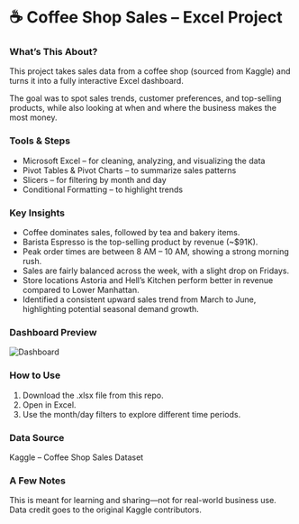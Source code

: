 <h1>☕ Coffee Shop Sales – Excel Project</h1>

<h3>What’s This About?</h3>
<p>This project takes sales data from a coffee shop (sourced from Kaggle) and turns it into a fully interactive Excel dashboard.
</p>
<p>The goal was to spot sales trends, customer preferences, and top-selling products, while also looking at when and where the business makes the most money.</p>

<h3>Tools & Steps</h3>
<ul>
  <li>Microsoft Excel – for cleaning, analyzing, and visualizing the data</li>
  <li>Pivot Tables & Pivot Charts – to summarize sales patterns</li>
  <li>Slicers – for filtering by month and day</li>
  <li>Conditional Formatting – to highlight trends</li>
</ul>

<h3>Key Insights</h3>
<ul>
  <li>Coffee dominates sales, followed by tea and bakery items.</li>
  <li>Barista Espresso is the top-selling product by revenue (~$91K).</li>
  <li>Peak order times are between 8 AM – 10 AM, showing a strong morning rush.</li>
  <li>Sales are fairly balanced across the week, with a slight drop on Fridays.</li>
  <li>Store locations Astoria and Hell’s Kitchen perform better in revenue compared to Lower Manhattan.</li>
  <li>Identified a consistent upward sales trend from March to June, highlighting potential seasonal demand growth.</li>
</ul>

<h3>Dashboard Preview</h3>

![Dashboard](https://github.com/Huzaifa0007/Coffee-Shop-Sales-Excel-Project/blob/main/Coffee-Sales-Analysis-Excel-Project%201.JPG?raw=true)

<h3>How to Use</h3>
<ol>
  <li>Download the .xlsx file from this repo.</li>
  <li>Open in Excel.</li>
  <li>Use the month/day filters to explore different time periods.</li>
</ol>

<h3>Data Source</h3>
<p>Kaggle – Coffee Shop Sales Dataset</p>

<h3>A Few Notes</h3>
<p>This is meant for learning and sharing—not for real-world business use. Data credit goes to the original Kaggle contributors.</p>
